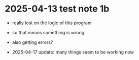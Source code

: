 # 2025-04-13 test note 1b  

- really lost on the logic of this program
- so that means something is wrong
- also getting errors?

- 2025-04-17 update: many things seem to be working now  


